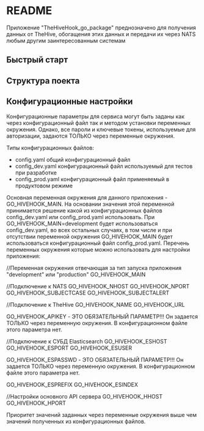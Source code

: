 # README

Приложение "TheHiveHook_go_package" преднозначено для получения данных от TheHive, обогащения этих данных
и передачи их через NATS любым другим заинтересованным системам

## Быстрый старт

## Структура поекта

## Конфигурационные настройки

Конфигурационные параметры для сервиса могут быть заданы как через конфигурационный файл так и методом установки переменных окружения. Однако, все пароли и
ключевые токены, используемые для авторизации, задаются ТОЛЬКО через переменные окружения.

Типы конфигурационных файлов:

- config.yaml общий конфигурационный файл
- config_dev.yaml конфигурационный файл используемый для тестов при разработке
- config_prod.yaml конфигурационный файл применяемый в продуктовом режиме

Основная переменная окружения для данного приложения - GO_HIVEHOOK_MAIN. На основании значения этой переменной принимается решение какой из конфигурационных файлов config_dev.yaml или config_prod.yaml использовать. При GO_HIVEHOOK_MAIN=development будет использоваться config_dev.yaml, во всех остальных случаях, в том числе и при отсутствии переменной окружения GO_HIVEHOOK_MAIN будет использоваться конфигурационный файл config_prod.yaml. Перечень переменных окружения которые можно использовать для настройки приложения:

//Переменная окружения отвечающая за тип запуска приложения "development" или "production"
GO_HIVEHOOK_MAIN

//Подключение к NATS
GO_HIVEHOOK_NHOST
GO_HIVEHOOK_NPORT
GO_HIVEHOOK_SUBJECTCASE
GO_HIVEHOOK_SUBJECTALERT

//Подключение к TheHive
GO_HIVEHOOK_NAME
GO_HIVEHOOK_URL

GO_HIVEHOOK_APIKEY - ЭТО ОБЯЗАТЕЛЬНЫЙ ПАРАМЕТР!!! Он задается ТОЛЬКО через переменную окружения. В конфигурационном
файле этого параметра нет.

//Подключение к СУБД Elasticsearch
GO_HIVEHOOK_ESHOST
GO_HIVEHOOK_ESPORT
GO_HIVEHOOK_ESUSER

GO_HIVEHOOK_ESPASSWD - ЭТО ОБЯЗАТЕЛЬНЫЙ ПАРАМЕТР!!! Он задается ТОЛЬКО через переменную окружения. В конфигурационном
файле этого параметра нет.

GO_HIVEHOOK_ESPREFIX
GO_HIVEHOOK_ESINDEX

//Настройки основного API сервера
GO_HIVEHOOK_HHOST
GO_HIVEHOOK_HPORT

Приоритет значений заданных через переменные окружения выше чем значений полученных из конфигурационных файлов.

